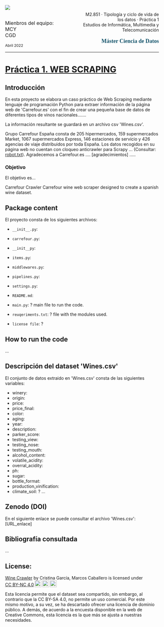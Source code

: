 <div style="width: 100%; clear: both;">
  <div style="float: left; width: 50%;">
    <img src="http://www.uoc.edu/portal/_resources/common/imatges/marca_UOC/UOC_Masterbrand.jpg" align="left">
  </div>
  <div style="float: right; width: 50%;">
    <p style="margin: 0; padding-top: 22px; text-align:right;">M2.851 · Tipología y ciclo de vida de los datos · Práctica 1</p>
    <p style="margin: 0; text-align:right; padding-button: 100px;">Estudios de Informática, Multimedia y Telecomunicación</p>
    <p style='color: #105269; font-size: 18px; text-align:right; font-family: verdana'><b>  Máster Ciencia de Datos</b></p>
  </div>
</div>
<div style="width:100%;">&nbsp;</div>

<p style='font-size:16px;'>
  Mienbros del equipo: <br>
  MCY <br>
  CGD <br> </p>
<p style='font-size:12px;'>      
  Abril 2022 </p>
<hr>

# <b><u> Práctica 1. WEB SCRAPING </b></u>

## <b> Introducción </b>

En esta proyecto se elabora un caso práctico de Web Scraping mediante lenguaje de programación Python para extraer información de la página web de 'Carrefour.es' con el fin de crear una pequeña base de datos de diferentes tipos de vinos nacionales.......

La información resultante se guardará en un archivo csv 'Wines.csv'.

Grupo Carrefour España consta de 205 hipermercados, 159 supermercados Market, 1067 supermercados Express, 146 estaciones de servicio y 426 agencias de viaje distribuidos por toda España. Los datos recogidos en su página web no cuentan con cloqueo anticrawler para Scrapy ... (Consultar: [robot.txt](https://www.carrefour.es/robots.txt)). Agradecemos a Carrefour.es .... [agradecimientos] .....

### Objetivo
El objetivo es...

Carrefour Crawler
Carrefour wine web scraper designed to create a spanish wine dataset.

## Package content

El proyecto consta de los siguientes archivos:
- `__init__.py`: 
- `carrefour.py`:
- `__init__py`:
- `items.py`:
- `middlewares.py`:
- `pipelines.py`:
- `settings.py`:
- `README.md`:

- `main.py`: ? main file to run the code.
- `reuqeriments.txt`: ? file with the modules used.
- `license file`: ? 


## How to run the code
...

## Descripción del dataset 'Wines.csv'

El conjunto de datos extraido en 'Wines.csv' consta de las siguientes variables:

- winery:
- origin:
- price:
- price_final:
- color:
- aging:
- year:
- description:
- parker_score:
- testing_view:
- testing_nose:
- testing_mouth:
- alcohol_content:
- volatile_acidity:
- overral_acidity:
- ph:
- sugar:
- bottle_format:
- production_vinification:
- climate_soil:
?
...


## Zenodo (DOI)
En el siguiente enlace se puede consultar el archivo 'Wines.csv': [URL_enlace]

## Bibliografía consultada

...

## License:
<p xmlns:cc="http://creativecommons.org/ns#" xmlns:dct="http://purl.org/dc/terms/"><a property="dct:title" rel="cc:attributionURL" href="https://github.com/mcaballero99/carrefour_crawler">Wine Crawler</a> by <span property="cc:attributionName">Cristina García, Marcos Caballero </span> is licensed under <a href="http://creativecommons.org/licenses/by-nc/4.0/?ref=chooser-v1" target="_blank" rel="license noopener noreferrer" style="display:inline-block;">CC BY-NC 4.0<img style="height:22px!important;margin-left:3px;vertical-align:text-bottom;" src="https://mirrors.creativecommons.org/presskit/icons/cc.svg?ref=chooser-v1"><img style="height:22px!important;margin-left:3px;vertical-align:text-bottom;" src="https://mirrors.creativecommons.org/presskit/icons/by.svg?ref=chooser-v1"><img style="height:22px!important;margin-left:3px;vertical-align:text-bottom;" src="https://mirrors.creativecommons.org/presskit/icons/nc.svg?ref=chooser-v1"></a></p>

Esta licencia permite que el dataset sea compartido, sin embargo, al contrario que la CC BY-SA 4.0, no permite un uso comercial. Por este mismo motivo, a su vez, se ha descartado ofrecer una licencia de dominio público. A demás, de acuerdo a la encuesta disponible en la web de Creative Commons, esta licencia es la que más se ajusta a nuestras necesidades.

